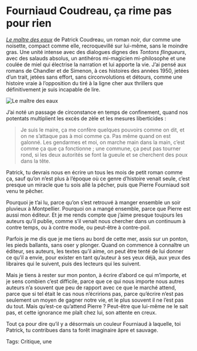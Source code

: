 # Fourniaud Coudreau,  ça rime pas pour rien

[*Le maître des eaux*](https://www.lamanufacturedelivres.com/livres/fiche/168/coudreau-patrick-maitre-des-eaux) de Patrick Coudreau, un roman noir, dur comme une noisette, compact comme elle, recroquevillé sur lui-même, sans le moindre gras. Une unité intense avec des dialogues dignes des *Tontons flingueurs*, avec des salauds absolus, un antihéros mi-magicien mi-philosophe et une coulée de miel qui électrise la narration et lui apporte la vie. J’ai pensé aux romans de Chandler et de Simenon, à ces histoires des années 1950, jetées d’un trait, jetées sans effort, sans circonvolutions et détours, comme une histoire vraie à l’opposition du tiré à la ligne cher aux thrillers que définitivement je suis incapable de lire.

![Le maître des eaux](https://tcrouzet.com/images_tc/2020/04/9782358875929-5d9c527b5aa39.jpg)

J’ai noté un passage de circonstance en temps de confinement, quand nos potentats multiplient les excès de zèle et les mesures liberticides :

> Je suis le maire, ça me confère quelques pouvoirs comme on dit, et on ne s’attaque pas à moi comme ça. Pas même quand on est galonné. Les gendarmes et moi, on marche main dans la main, c’est comme ça que ça fonctionne ; une commune, ça peut pas tourner rond, si les deux autorités se font la gueule et se cherchent des poux dans la tête.

Patrick, tu devrais nous en écrire un tous les mois de petit roman comme ça, sauf qu’on n’est plus à l’époque où ce genre d’histoire venait seule, c’est presque un miracle que tu sois allé la pêcher, puis que Pierre Fourniaud soit venu te pêcher.

Pourquoi je t’ai lu, parce qu’on s’est retrouvé à manger ensemble un soir pluvieux à Montpellier. Pourquoi on a mangé ensemble, parce que Pierre est aussi mon éditeur. Et je me rends compte que j’aime presque toujours les auteurs qu’il publie, comme s’il venait nous chercher dans un continuum à contre temps, ou à contre mode, ou peut-être à contre-poil.

Parfois je me dis que je me tiens au bord de cette mer, assis sur un ponton, les pieds ballants, sans oser y plonger. Quand on commence à connaître un éditeur, ses auteurs, les textes qu’il aime, on peut être tenté de lui donner ce qu’il a envie, pour exister en tant qu’auteur à ses yeux déjà, aux yeux des libraires qui le suivent, puis des lecteurs qui les suivent.

Mais je tiens à rester sur mon ponton, à écrire d’abord ce qui m’importe, et je sens combien c’est difficile, parce que ce qui nous importe nous autres auteurs n’a souvent que peu de rapport avec ce que le marché attend, parce que si tel était le cas nous n’écririons pas, parce qu’écrire n’est pas seulement un moyen de gagner notre vie, et le plus souvent il ne l’est pas du tout. Mais qu’est-ce qu’attend Pierre ? Peut-être que lui-même ne le sait pas, et cette ignorance me plaît chez lui, son attente en creux.

Tout ça pour dire qu’il y a désormais un couleur Fourniaud à laquelle, toi Patrick, tu contribues dans ta forêt imaginaire âpre et sauvage.

Tags: Critique, une
